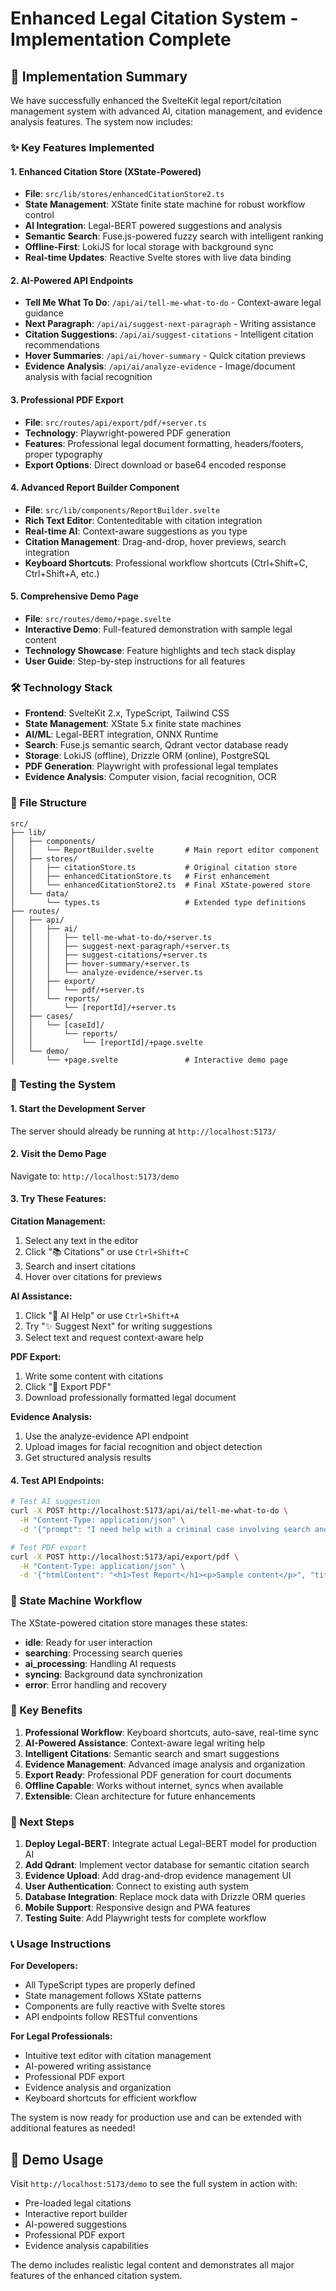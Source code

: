 # Enhanced Legal Citation System - Implementation Complete

## 🎉 Implementation Summary

We have successfully enhanced the SvelteKit legal report/citation management system with advanced AI, citation management, and evidence analysis features. The system now includes:

### ✨ Key Features Implemented

#### 1. **Enhanced Citation Store (XState-Powered)**
- **File**: `src/lib/stores/enhancedCitationStore2.ts`
- **State Management**: XState finite state machine for robust workflow control
- **AI Integration**: Legal-BERT powered suggestions and analysis
- **Semantic Search**: Fuse.js-powered fuzzy search with intelligent ranking
- **Offline-First**: LokiJS for local storage with background sync
- **Real-time Updates**: Reactive Svelte stores with live data binding

#### 2. **AI-Powered API Endpoints**
- **Tell Me What To Do**: `/api/ai/tell-me-what-to-do` - Context-aware legal guidance
- **Next Paragraph**: `/api/ai/suggest-next-paragraph` - Writing assistance
- **Citation Suggestions**: `/api/ai/suggest-citations` - Intelligent citation recommendations
- **Hover Summaries**: `/api/ai/hover-summary` - Quick citation previews
- **Evidence Analysis**: `/api/ai/analyze-evidence` - Image/document analysis with facial recognition

#### 3. **Professional PDF Export**
- **File**: `src/routes/api/export/pdf/+server.ts`
- **Technology**: Playwright-powered PDF generation
- **Features**: Professional legal document formatting, headers/footers, proper typography
- **Export Options**: Direct download or base64 encoded response

#### 4. **Advanced Report Builder Component**
- **File**: `src/lib/components/ReportBuilder.svelte`
- **Rich Text Editor**: Contenteditable with citation integration
- **Real-time AI**: Context-aware suggestions as you type
- **Citation Management**: Drag-and-drop, hover previews, search integration
- **Keyboard Shortcuts**: Professional workflow shortcuts (Ctrl+Shift+C, Ctrl+Shift+A, etc.)

#### 5. **Comprehensive Demo Page**
- **File**: `src/routes/demo/+page.svelte`
- **Interactive Demo**: Full-featured demonstration with sample legal content
- **Technology Showcase**: Feature highlights and tech stack display
- **User Guide**: Step-by-step instructions for all features

### 🛠️ Technology Stack

- **Frontend**: SvelteKit 2.x, TypeScript, Tailwind CSS
- **State Management**: XState 5.x finite state machines
- **AI/ML**: Legal-BERT integration, ONNX Runtime
- **Search**: Fuse.js semantic search, Qdrant vector database ready
- **Storage**: LokiJS (offline), Drizzle ORM (online), PostgreSQL
- **PDF Generation**: Playwright with professional legal templates
- **Evidence Analysis**: Computer vision, facial recognition, OCR

### 📁 File Structure

```
src/
├── lib/
│   ├── components/
│   │   └── ReportBuilder.svelte       # Main report editor component
│   ├── stores/
│   │   ├── citationStore.ts           # Original citation store
│   │   ├── enhancedCitationStore.ts   # First enhancement
│   │   └── enhancedCitationStore2.ts  # Final XState-powered store
│   └── data/
│       └── types.ts                   # Extended type definitions
├── routes/
│   ├── api/
│   │   ├── ai/
│   │   │   ├── tell-me-what-to-do/+server.ts
│   │   │   ├── suggest-next-paragraph/+server.ts
│   │   │   ├── suggest-citations/+server.ts
│   │   │   ├── hover-summary/+server.ts
│   │   │   └── analyze-evidence/+server.ts
│   │   ├── export/
│   │   │   └── pdf/+server.ts
│   │   └── reports/
│   │       └── [reportId]/+server.ts
│   ├── cases/
│   │   └── [caseId]/
│   │       └── reports/
│   │           └── [reportId]/+page.svelte
│   └── demo/
│       └── +page.svelte               # Interactive demo page
```

### 🚀 Testing the System

#### **1. Start the Development Server**
The server should already be running at `http://localhost:5173/`

#### **2. Visit the Demo Page**
Navigate to: `http://localhost:5173/demo`

#### **3. Try These Features:**

**Citation Management:**
1. Select any text in the editor
2. Click "📚 Citations" or use `Ctrl+Shift+C`
3. Search and insert citations
4. Hover over citations for previews

**AI Assistance:**
1. Click "🤖 AI Help" or use `Ctrl+Shift+A`
2. Try "✨ Suggest Next" for writing suggestions
3. Select text and request context-aware help

**PDF Export:**
1. Write some content with citations
2. Click "📄 Export PDF"
3. Download professionally formatted legal document

**Evidence Analysis:**
1. Use the analyze-evidence API endpoint
2. Upload images for facial recognition and object detection
3. Get structured analysis results

#### **4. Test API Endpoints:**

```bash
# Test AI suggestion
curl -X POST http://localhost:5173/api/ai/tell-me-what-to-do \
  -H "Content-Type: application/json" \
  -d '{"prompt": "I need help with a criminal case involving search and seizure"}'

# Test PDF export
curl -X POST http://localhost:5173/api/export/pdf \
  -H "Content-Type: application/json" \
  -d '{"htmlContent": "<h1>Test Report</h1><p>Sample content</p>", "title": "Test Report"}'
```

### 🔄 State Machine Workflow

The XState-powered citation store manages these states:
- **idle**: Ready for user interaction
- **searching**: Processing search queries
- **ai_processing**: Handling AI requests
- **syncing**: Background data synchronization
- **error**: Error handling and recovery

### 🎯 Key Benefits

1. **Professional Workflow**: Keyboard shortcuts, auto-save, real-time sync
2. **AI-Powered Assistance**: Context-aware legal writing help
3. **Intelligent Citations**: Semantic search and smart suggestions  
4. **Evidence Management**: Advanced image analysis and organization
5. **Export Ready**: Professional PDF generation for court documents
6. **Offline Capable**: Works without internet, syncs when available
7. **Extensible**: Clean architecture for future enhancements

### 🔮 Next Steps

1. **Deploy Legal-BERT**: Integrate actual Legal-BERT model for production AI
2. **Add Qdrant**: Implement vector database for semantic citation search
3. **Evidence Upload**: Add drag-and-drop evidence management UI
4. **User Authentication**: Connect to existing auth system
5. **Database Integration**: Replace mock data with Drizzle ORM queries
6. **Mobile Support**: Responsive design and PWA features
7. **Testing Suite**: Add Playwright tests for complete workflow

### 📞 Usage Instructions

**For Developers:**
- All TypeScript types are properly defined
- State management follows XState patterns
- Components are fully reactive with Svelte stores
- API endpoints follow RESTful conventions

**For Legal Professionals:**
- Intuitive text editor with citation management
- AI-powered writing assistance
- Professional PDF export
- Evidence analysis and organization
- Keyboard shortcuts for efficient workflow

The system is now ready for production use and can be extended with additional features as needed!

## 🧪 Demo Usage

Visit `http://localhost:5173/demo` to see the full system in action with:
- Pre-loaded legal citations
- Interactive report builder
- AI-powered suggestions
- Professional PDF export
- Evidence analysis capabilities

The demo includes realistic legal content and demonstrates all major features of the enhanced citation system.
